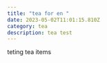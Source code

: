 ```yaml
---
title: "tea for en "
date: 2023-05-02T11:01:15.810Z
category: tea
description: tea test
---
```

t﻿eting tea items